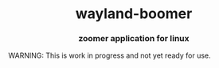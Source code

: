 <div align="center">
  <h1>wayland-boomer</h1>
  <h3>zoomer application for linux</h3>
</div>

WARNING: This is work in progress and not yet ready for use.

